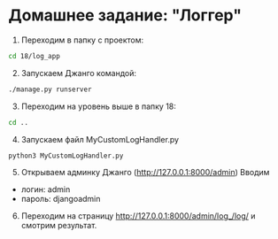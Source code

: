 # Домашнее задание: "Логгер"
1) Переходим в папку с проектом:
```sh
cd 18/log_app
```
2) Запускаем Джанго командой:
```sh
./manage.py runserver
```
3) Переходим на уровень выше в папку 18:
```sh
cd ..
```
4) Запускаем файл MyCustomLogHandler.py
```sh
python3 MyCustomLogHandler.py
```
5) Открываем админку Джанго (http://127.0.0.1:8000/admin) Вводим 
- логин: admin
- пароль: djangoadmin
6) Переходим на страницу http://127.0.0.1:8000/admin/log_/log/ и смотрим результат.